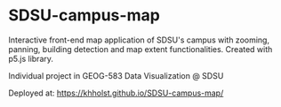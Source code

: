 # SDSU-campus-map

Interactive front-end map application of SDSU's campus with zooming, panning, building detection and map extent functionalities. Created with p5.js library.

Individual project in GEOG-583 Data Visualization @ SDSU

Deployed at: https://khholst.github.io/SDSU-campus-map/
